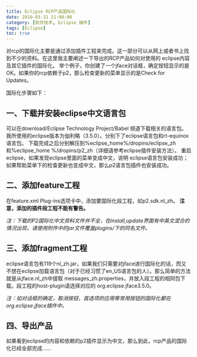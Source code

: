 ```yaml
---
title: Eclipse RCP产品国际化
date: 2010-03-31 21:00:00
category: [软件技术, Eclipse 插件]
tags: [Eclipse]
toc: true
---
```


对rcp的国际化主要是通过添加插件工程来完成。这一部分可以从网上或者书上找到不少的资料。在这里我主要阐述一下导出的RCP产品如何对使用的 eclipse内容及其它插件的国际化。
举个例子，你创建了一个jface对话框，确定按钮显示的是OK。如果你的rcp依赖于p2，那么检查更新的菜单显示的是Check for Updates。

<!-- more -->
国际化步骤如下：


## 一、下载并安装eclipse中文语言包
可以在download/Eclipse Technology Project/Babel 频道下载相关的语言包。
我所使用的eclipse版本为伽利略（3.5.0）。分别下了eclipse语言包和rt-equinox语言包。
下载完成之后分别解压到%eclipse_home%/dropins/eclipse_zh和%eclipse_home %/dropins/p2_zh（详细请参考eclipse插件安装方法）。
重启eclipse，如果发现eclipse里面的菜单变成中文，说明 eclipse语言包安装成功；如果帮助菜单下的检查更新也变成中文，那么p2语言包插件也安装成功。


## 二、添加feature工程
在feature.xml Plug-ins选项卡中，添加要国际化段工程，如p2.sdk.nl_zh。
**注意，添加的插件段工程不能有警告。**

*注：下载的P2国际化中文资料文件并不全，在install,update界面有中英文混合的情况出现，请使用附件中的jar文件覆盖plugins/下的同名文件。*


## 三、添加fragment工程
eclipse语言包有119个nl_zh.jar，如果我们只需要对jface进行国际化的话，而又不想在eclipse加载语言包（对于已经习惯了en_US语言包的人）。那么简单的方法就是从jface.nl_zh中提取 messages_zh.properties，并放入段工程的相同包下载。段工程的host-plugin请选择对应的 org.eclipse.jface3.5.0。

*注：如对话框的确定，取消按钮，首选项的应用等常用按钮的国际化都在org.eclipse.jface插件中。*


## 四、导出产品
如果看到eclipse的内容和依赖的p2插件显示为中文，那么到此，rcp产品的国际化已经全部完成……

